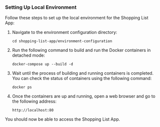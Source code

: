 ### Setting Up Local Environment

Follow these steps to set up the local environment for the Shopping List App:

1. Navigate to the environment configuration directory:
    ```
    cd shopping-list-app/environment-configuration
    ```

2. Run the following command to build and run the Docker containers in detached mode:
    ```
    docker-compose up --build -d
    ```

3. Wait until the process of building and running containers is completed. You can check the status of containers using the following command:
    ```
    docker ps
    ```

4. Once the containers are up and running, open a web browser and go to the following address:
    ```
    http://localhost:80
    ```

You should now be able to access the Shopping List App.
